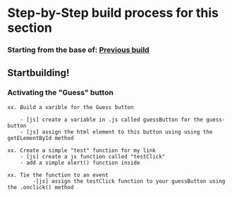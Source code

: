 # Step-by-Step build process for this section

### Starting from the base of: [Previous build](https://github.com/NeuTrix/Hangman-tutorial/tree/master/Lecture-06-connecting-js-display/Step-0601-connect-js-file)

## Startbuilding!

### Activating the "Guess" button

	xx. Build a varible for the Guess button
		
		- [js] create a variable in .js called guessButton for the guess-button
		- [js] assign the html element to this button using using the getELementById method

	xx. Create a simple "test" function for my link
		- [js] create a js function called "testClick"
		- add a simple alert() function inside

	xx. Tie the function to an event
			-[js] assign the testClick function to your guessButton using the .onclick() method
